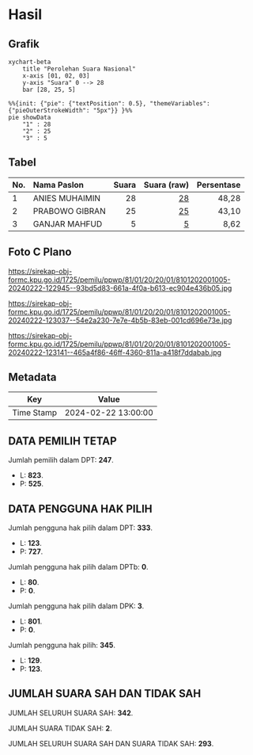# Hasil

## Grafik

```mermaid
xychart-beta
    title "Perolehan Suara Nasional"
    x-axis [01, 02, 03]
    y-axis "Suara" 0 --> 28
    bar [28, 25, 5]
```

```mermaid
%%{init: {"pie": {"textPosition": 0.5}, "themeVariables": {"pieOuterStrokeWidth": "5px"}} }%%
pie showData
    "1" : 28
    "2" : 25
    "3" : 5
```

## Tabel

| No. | Nama Paslon    | Suara | Suara (raw) | Persentase |
|:--- |:-------------- | -----:| -----------:| ----------:|
| 1   | ANIES MUHAIMIN | 28    | [28][p-1]   | 48,28      |
| 2   | PRABOWO GIBRAN | 25    | [25][p-2]   | 43,10      |
| 3   | GANJAR MAHFUD  | 5     | [5][p-3]    | 8,62       |


[p-1]: https://github.com/gigit-pemilu/pemilu-2024/blob/main/pilpres/hitung-suara/sub/81-maluku/sub/01-maluku-tengah/sub/20-seram-utara-barat/sub/2001-saleman/sub/005-tps/sub/paslon-1.txt
[p-2]: https://github.com/gigit-pemilu/pemilu-2024/blob/main/pilpres/hitung-suara/sub/81-maluku/sub/01-maluku-tengah/sub/20-seram-utara-barat/sub/2001-saleman/sub/005-tps/sub/paslon-2.txt
[p-3]: https://github.com/gigit-pemilu/pemilu-2024/blob/main/pilpres/hitung-suara/sub/81-maluku/sub/01-maluku-tengah/sub/20-seram-utara-barat/sub/2001-saleman/sub/005-tps/sub/paslon-3.txt

## Foto C Plano

https://sirekap-obj-formc.kpu.go.id/1725/pemilu/ppwp/81/01/20/20/01/8101202001005-20240222-122945--93bd5d83-661a-4f0a-b613-ec904e436b05.jpg

https://sirekap-obj-formc.kpu.go.id/1725/pemilu/ppwp/81/01/20/20/01/8101202001005-20240222-123037--54e2a230-7e7e-4b5b-83eb-001cd696e73e.jpg

https://sirekap-obj-formc.kpu.go.id/1725/pemilu/ppwp/81/01/20/20/01/8101202001005-20240222-123141--465a4f86-46ff-4360-811a-a418f7ddabab.jpg


## Metadata

| Key        | Value               |
| ---------- | ------------------- |
| Time Stamp | 2024-02-22 13:00:00 |


## DATA PEMILIH TETAP

Jumlah pemilih dalam DPT: **247**.
 * L: **823**.
 * P: **525**.

## DATA PENGGUNA HAK PILIH

Jumlah pengguna hak pilih dalam DPT: **333**.
 * L: **123**.
 * P: **727**.

Jumlah pengguna hak pilih dalam DPTb: **0**.
 * L: **80**.
 * P: **0**.

Jumlah pengguna hak pilih dalam DPK: **3**.
 * L: **801**.
 * P: **0**.

Jumlah pengguna hak pilih: **345**.
 * L: **129**.
 * P: **123**.

## JUMLAH SUARA SAH DAN TIDAK SAH

JUMLAH SELURUH SUARA SAH: **342**.

JUMLAH SUARA TIDAK SAH: **2**.

JUMLAH SELURUH SUARA SAH DAN SUARA TIDAK SAH: **293**.



